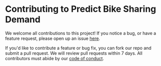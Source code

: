 # Contributing to Predict Bike Sharing Demand

We welcome all contributions to this project!
If you notice a bug, or have a feature request,
please open up an issue [here](https://github.com/UBC-DSCI/REPOSITORY_NAME/issues).

If you'd like to contribute a feature or bug fix,
you can fork our repo and submit a pull request.
We will review pull requests within 7 days.
All contributors must abide by our [code of conduct](CODE_OF_CONDUCT.md).


